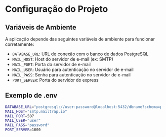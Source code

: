 # Configuração do Projeto

## Variáveis de Ambiente

A aplicação depende das seguintes variáveis de ambiente para funcionar corretamente:

- `DATABASE_URL`: URL de conexão com o banco de dados PostgreSQL
- `MAIL_HOST`: Host do servidor de e-mail (ex: SMTP)
- `MAIL_PORT`: Porta do servidor de e-mail
- `MAIL_USER`: Usuário para autenticação no servidor de e-mail
- `MAIL_PASS`: Senha para autenticação no servidor de e-mail
- `PORT_SERVER`: Porta do servidor do express

## Exemplo de .env

```bash
DATABASE_URL="postgresql://user:password@localhost:5432/dbname?schema=public"
MAIL_HOST="smtp.mailtrap.io"
MAIL_PORT=587
MAIL_USER="user"
MAIL_PASS="password"
PORT_SERVER=1000
```

